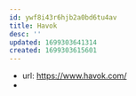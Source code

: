 ```yaml
---
id: ywf8i43r6hjb2a0bd6tu4av
title: Havok
desc: ''
updated: 1699303641314
created: 1699303615601
---
```


- url: https://www.havok.com/
- 